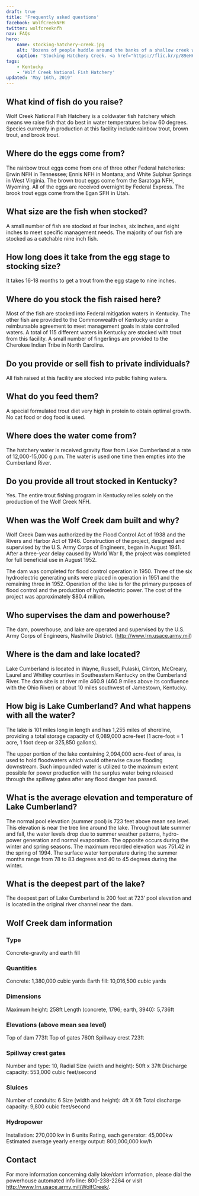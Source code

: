 ```yaml
---
draft: true
title: 'Frequently asked questions'
facebook: WolfCreekNFH
twitter: wolfcreeknfh
nav: FAQs
hero:
    name: stocking-hatchery-creek.jpg
    alt: 'Dozens of people huddle around the banks of a shallow creek with fishing rods.'
    caption: 'Stocking Hatchery Creek. <a href="https://flic.kr/p/89eH6p">Photo</a> by Alex Hoover, USFWS.'
tags:
    - Kentucky
    - 'Wolf Creek National Fish Hatchery'
updated: 'May 16th, 2019'
---
```


## What kind of fish do you raise?

Wolf Creek National Fish Hatchery is a coldwater fish hatchery which means we raise fish that do best in water temperatures below 60 degrees. Species currently in production at this facility include rainbow trout, brown trout, and brook trout.

## Where do the eggs come from?

The rainbow trout eggs come from one of three other Federal hatcheries: Erwin NFH in Tennessee; Ennis NFH in Montana; and White Sulphur Springs in West Virginia. The brown trout eggs come from the Saratoga NFH, Wyoming. All of the eggs are received overnight by Federal Express. The brook trout eggs come from the Egan SFH in Utah.

## What size are the fish when stocked?

A small number of fish are stocked at four inches, six inches, and eight inches to meet specific management needs. The majority of our fish are stocked as a catchable nine inch fish.

## How long does it take from the egg stage to stocking size?

It takes 16-18 months to get a trout from the egg stage to nine inches.

## Where do you stock the fish raised here?

Most of the fish are stocked into Federal mitigation waters in Kentucky. The other fish are provided to the Commonwealth of Kentucky under a reimbursable agreement to meet management goals in state controlled waters. A total of 115 different waters in Kentucky are stocked with trout from this facility. A small number of fingerlings are provided to the Cherokee Indian Tribe in North Carolina.

## Do you provide or sell fish to private individuals?

All fish raised at this facility are stocked into public fishing waters.

## What do you feed them?

A special formulated trout diet very high in protein to obtain optimal growth. No cat food or dog food is used.

## Where does the water come from?

The hatchery water is received gravity flow from Lake Cumberland at a rate of 12,000-15,000 g.p.m. The water is used one time then empties into the Cumberland River.

## Do you provide all trout stocked in Kentucky?

Yes. The entire trout fishing program in Kentucky relies solely on the production of the Wolf Creek NFH.

## When was the Wolf Creek dam built and why?

Wolf Creek Dam was authorized by the Flood Control Act of 1938 and the Rivers and Harbor Act of 1946. Construction of the project, designed and supervised by the U.S. Army Corps of Engineers, began in August 1941. After a three-year delay caused by World War II, the project was completed for full beneficial use in August 1952.

The dam was completed for flood control operation in 1950. Three of the six hydroelectric generating units were placed in operation in 1951 and the remaining three in 1952. Operation of the lake is for the primary purposes of flood control and the production of hydroelectric power. The cost of the project was approximately \$80.4 million.

## Who supervises the dam and powerhouse?

The dam, powerhouse, and lake are operated and supervised by the U.S. Army Corps of Engineers, Nashville District. (http://www.lrn.usace.army.mil)

## Where is the dam and lake located?

Lake Cumberland is located in Wayne, Russell, Pulaski, Clinton, McCreary, Laurel and Whitley counties in Southeastern Kentucky on the Cumberland River. The dam site is at river mile 460.9 (460.9 miles above its confluence with the Ohio River) or about 10 miles southwest of Jamestown, Kentucky.

## How big is Lake Cumberland? And what happens with all the water?

The lake is 101 miles long in length and has 1,255 miles of shoreline, providing a total storage capacity of 6,089,000 acre-feet (1 acre-foot = 1 acre, 1 foot deep or 325,850 gallons).

The upper portion of the lake containing 2,094,000 acre-feet of area, is used to hold floodwaters which would otherwise cause flooding downstream. Such impounded water is utilized to the maximum extent possible for power production with the surplus water being released through the spillway gates after any flood danger has passed.

## What is the average elevation and temperature of Lake Cumberland?

The normal pool elevation (summer pool) is 723 feet above mean sea level. This elevation is near the tree line around the lake. Throughout late summer and fall, the water levels drop due to summer weather patterns, hydro-power generation and normal evaporation. The opposite occurs during the winter and spring seasons. The maximum recorded elevation was 751.42 in the spring of 1994. The surface water temperature during the summer months range from 78 to 83 degrees and 40 to 45 degrees during the winter.

## What is the deepest part of the lake?

The deepest part of Lake Cumberland is 200 feet at 723’ pool elevation and is located in the original river channel near the dam.

## Wolf Creek dam information

### Type

Concrete-gravity and earth fill

### Quantities

Concrete: 1,380,000 cubic yards
Earth fill: 10,016,500 cubic yards

### Dimensions

Maximum height: 258ft
Length (concrete, 1796; earth, 3940): 5,736ft

### Elevations (above mean sea level)

Top of dam 773ft
Top of gates 760ft
Spillway crest 723ft

### Spillway crest gates

Number and type: 10, Radial
Size (width and height): 50ft x 37ft
Discharge capacity: 553,000 cubic feet/second

### Sluices

Number of conduits: 6
Size (width and height): 4ft X 6ft
Total discharge capacity: 9,800 cubic feet/second

### Hydropower

Installation: 270,000 kw in 6 units
Rating, each generator: 45,000kw
Estimated average yearly energy output: 800,000,000 kw/h

## Contact

For more information concerning daily lake/dam information, please dial the powerhouse automated info line: 800-238-2264 or visit http://www.lrn.usace.army.mil/WolfCreek/.

